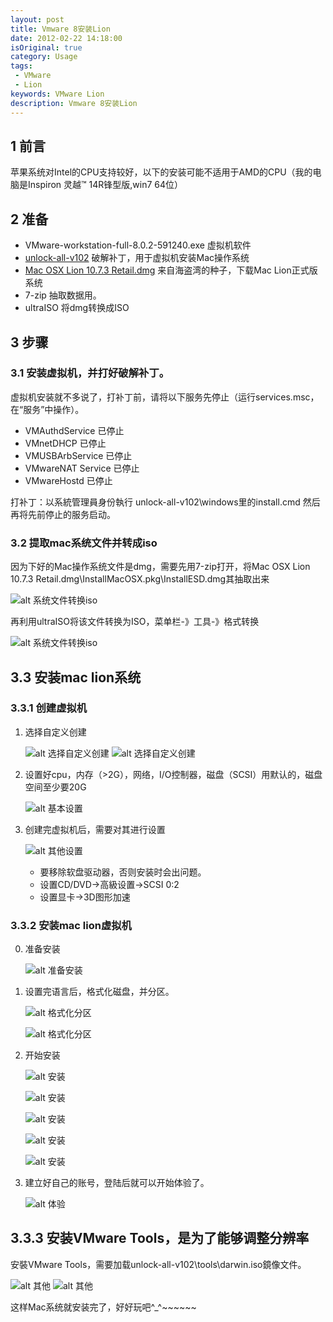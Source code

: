 ```yaml
---
layout: post
title: Vmware 8安装Lion
date: 2012-02-22 14:18:00
isOriginal: true
category: Usage
tags:
 - VMware
 - Lion
keywords: VMware Lion
description: Vmware 8安装Lion
---
```



## 1 前言

苹果系统对Intel的CPU支持较好，以下的安装可能不适用于AMD的CPU（我的电脑是Inspiron 灵越™ 14R锋型版,win7 64位）

## 2 准备

* VMware-workstation-full-8.0.2-591240.exe      虚拟机软件
* [unlock-all-v102][1]  破解补丁，用于虚拟机安装Mac操作系统
* [Mac OSX Lion 10.7.3 Retail.dmg][2] 来自海盗湾的种子，下载Mac Lion正式版系统
* 7-zip  抽取数据用。
* ultraISO 将dmg转换成ISO

## 3 步骤

### 3.1 安装虚拟机，并打好破解补丁。

虚拟机安装就不多说了，打补丁前，请将以下服务先停止（运行services.msc，在“服务”中操作）。

* VMAuthdService           已停止
* VMnetDHCP                已停止
* VMUSBArbService          已停止
* VMwareNAT Service        已停止
* VMwareHostd              已停止

打补丁：以系統管理員身份執行 unlock-all-v102\windows里的install.cmd
然后再将先前停止的服务启动。

### 3.2 提取mac系统文件并转成iso
因为下好的Mac操作系统文件是dmg，需要先用7-zip打开，将Mac OSX Lion 10.7.3 Retail.dmg\InstallMacOSX.pkg\InstallESD.dmg其抽取出来

![alt 系统文件转换iso](/images/vmware8-install-lion/3.2-1.jpeg "抽取dmg")

再利用ultraISO将该文件转换为ISO，菜单栏-》工具-》格式转换

![alt 系统文件转换iso](/images/vmware8-install-lion/3.2-2.jpeg "dmg格式转换")

## 3.3 安装mac lion系统

### 3.3.1 创建虚拟机

1. 选择自定义创建

	![alt 选择自定义创建](/images/vmware8-install-lion/3.3.1-1.1.png "选择自定义创建1")
	![alt 选择自定义创建](/images/vmware8-install-lion/3.3.1-1.2.png "选择自定义创建2")

2. 设置好cpu，内存（>2G），网络，I/O控制器，磁盘（SCSI）用默认的，磁盘空间至少要20G

	![alt 基本设置](/images/vmware8-install-lion/3.3.1-2.png "基本设置")

3. 创建完虚拟机后，需要对其进行设置

	![alt 其他设置](/images/vmware8-install-lion/3.3.1-3.png "其他设置")

	* 要移除软盘驱动器，否则安装时会出问题。
	* 设置CD/DVD→高級设置→SCSI 0:2
	* 设置显卡→3D图形加速

### 3.3.2 安装mac lion虚拟机

0. 准备安装

	![alt 准备安装](/images/vmware8-install-lion/3.3.2-0.jpeg "准备安装")

1. 设置完语言后，格式化磁盘，并分区。

	![alt 格式化分区](/images/vmware8-install-lion/3.3.2-1.1.jpeg "格式化分区")

	![alt 格式化分区](/images/vmware8-install-lion/3.3.2-1.2.jpeg "格式化分区")

2. 开始安装

	![alt 安装](/images/vmware8-install-lion/3.3.2-2.1.jpeg "安装")

	![alt 安装](/images/vmware8-install-lion/3.3.2-2.2.jpeg "安装")

	![alt 安装](/images/vmware8-install-lion/3.3.2-2.3.jpeg "安装")

	![alt 安装](/images/vmware8-install-lion/3.3.2-2.4.jpeg "安装")

	![alt 安装](/images/vmware8-install-lion/3.3.2-2.5.jpeg "安装")

3. 建立好自己的账号，登陆后就可以开始体验了。

	![alt 体验](/images/vmware8-install-lion/3.3.2-3.jpeg "体验")

## 3.3.3  安装VMware Tools，是为了能够调整分辨率

安裝VMware Tools，需要加载unlock-all-v102\tools\darwin.iso鏡像文件。


![alt 其他](/images/vmware8-install-lion/3.3.3-1.jpeg "其他")
![alt 其他](/images/vmware8-install-lion/3.3.3-2.jpeg "其他")


这样Mac系统就安装完了，好好玩吧^_^~~~~~~


[1]: http://pan.baidu.com/share/link?shareid=6830&uk=1678482707
[2]: http://pan.baidu.com/share/link?shareid=6831&uk=1678482707
